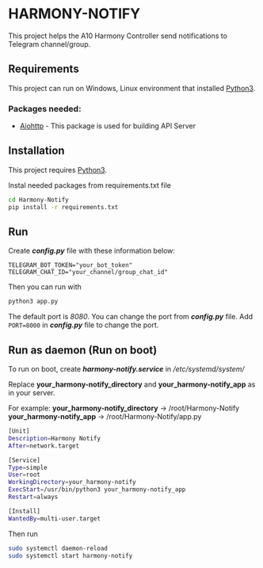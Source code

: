 # HARMONY-NOTIFY

This project helps the A10 Harmony Controller send notifications to Telegram channel/group.

## Requirements

This project can run on Windows, Linux environment that installed [ Python3](https://www.python.org/downloads/).

### Packages needed:
- [Aiohttp](https://docs.aiohttp.org/en/stable/) - This package is used for building API Server

## Installation

This project requires [Python3](https://www.python.org/downloads/).

Instal needed packages from requirements.txt file

```sh
cd Harmony-Notify
pip install -r requirements.txt
```

## Run
Create ***config.py*** file with these information below:
```
TELEGRAM_BOT_TOKEN="your_bot_token"
TELEGRAM_CHAT_ID="your_channel/group_chat_id"
```

Then you can run with
```sh
python3 app.py
```
The default port is *8080*. You can change the port from ***config.py*** file. Add ```PORT=8000``` in ***config.py*** file to change the port.

## Run as daemon (Run on boot)

To run on boot, create ***harmony-notify.service*** in */etc/systemd/system/*

Replace **your_harmony-notify_directory** and **your_harmony-notify_app** as in your server.

For example:
    **your_harmony-notify_directory** -> /root/Harmony-Notify
    **your_harmony-notify_app** -> /root/Harmony-Notify/app.py
```sh
[Unit]
Description=Harmony Notify
After=network.target

[Service]
Type=simple
User=root
WorkingDirectory=your_harmony-notify
ExecStart=/usr/bin/python3 your_harmony-notify_app
Restart=always

[Install]
WantedBy=multi-user.target
```

Then run
```sh
sudo systemctl daemon-reload
sudo systemctl start harmony-notify
```